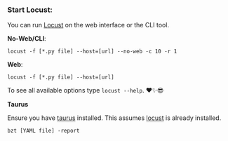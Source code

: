### Start Locust:

You can run [Locust](https://locust.io/) on the web interface or the CLI tool.

**No-Web/CLI**:

```
locust -f [*.py file] --host=[url] --no-web -c 10 -r 1
```

**Web**:

```
locust -f [*.py file] --host=[url]
```

To see all available options type `locust --help`. :heart::sparkles::sunglasses:


**Taurus**

Ensure you have [taurus](https://gettaurus.org/) installed. This assumes [locust](https://docs.locust.io/en/stable/installation.html) is already installed.

```
bzt [YAML file] -report
```
